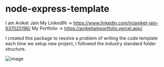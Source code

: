 # node-express-template
I am Aniket Jain
My LinkedIN -> https://www.linkedin.com/in/aniket-jain-637025196/
My Portfolio -> https://aniketjainportfolio.vercel.app/

I created this package to resolve a problem of writing the code template each time we setup new project, I followed the industry standard folder structure.

![image](https://github.com/user-attachments/assets/741ac07e-3012-458d-bd91-5903b577ba89)
